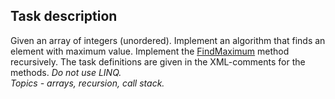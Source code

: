 ## Task description ##

Given an array of integers (unordered). Implement an algorithm that finds an element with maximum value. Implement the [FindMaximum](FindMaximum/ArrayExtension.cs#L17) method recursively. The task definitions are given in the XML-comments for the methods. _Do not use LINQ._   
*Topics - arrays, recursion, call stack.*